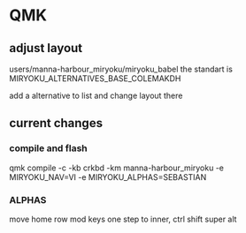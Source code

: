 # QMK

## adjust layout
users/manna-harbour_miryoku/miryoku_babel
the standart is MIRYOKU_ALTERNATIVES_BASE_COLEMAKDH

add a alternative to list and change layout there

## current changes

### compile and flash
qmk compile -c -kb crkbd -km manna-harbour_miryoku -e MIRYOKU_NAV=VI -e MIRYOKU_ALPHAS=SEBASTIAN
### ALPHAS
move home row mod keys one step to inner, ctrl shift super alt
